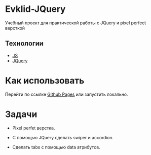 # Evklid-JQuery
Учебный проект для практической работы с JQuery и pixel perfect версткой

## Технологии
- [JS](https://www.javascript.com/)
- [JQuery](https://jquery.com/)

# Как использовать
Перейти по ссылке [Github Pages](https://ararat-m.github.io/Evklid-JQuery/) или запустить локально.

# Задачи
- Pixel perfet верстка.

- С помощью JQuery сделать swiper и accordion.

- Сделать tabs с помощью data атрибутов.